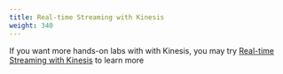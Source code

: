 ```yaml
---
title: Real-time Streaming with Kinesis
weight: 340
---
```


If you want more hands-on labs with with Kinesis, you may try [Real-time Streaming with Kinesis](https://real-time-streaming-with-kinesis.workshop.aws/) to learn more